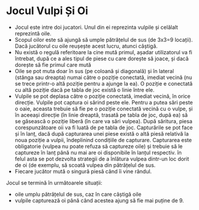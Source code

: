 # Jocul Vulpi Și Oi

* Jocul este intre doi jucatori. Unul din ei reprezinta vulpile și celălalt reprezintă oile.
* Scopul oilor este să ajungă să umple pătrățelul de sus (de 3x3=9 locații). Dacă jucătorul cu oile reușește acest lucru, atunci câștigă.
* Nu există o regulă referitoare la cine mută primul, așadar utilizatorul va fi întrebat, după ce a ales tipul de piese cu care dorește să joace, și dacă dorește să fie primul care mută
* Oile se pot muta doar în sus (pe coloană și diagonală) și în lateral (stânga sau dreapta) numai către o poziție conectată, imediat vecină (nu se trece printr-o altă poziție pentru a ajunge la ea). O poziție e conectată cu altă poziție dacă pe tabla de joc există o linie între ele.
* Vulpile se pot deplasa către o poziție conectată, imediat vecină, în orice direcție. Vulpile pot captura oi sărind peste ele. Pentru a putea sări peste o oaie, aceasta trebuie să fie pe o poziție conectată vecină cu o vulpe, și în aceeași direcție (în linie dreaptă, trasată pe tabla de joc, după ea) să se găsească o poziție liberă (în care va sări vulpea). După săritura, piesa corespunzătoare oii va fi luată de pe tabla de joc. Capturările se pot face și în lanț, dacă după capturarea unei piese există o altă piesă relativă la noua poziție a vulpii, îndeplinind condițiile de capturare. Capturarea este obligatorie (vulpea nu poate refuza să captureze oile) și trebuie să le captureze în lanț până nu mai are oi disponibile în lanțul respectiv. în felul asta se pot dezvolta strategii de a înlătura vulpea dintr-un loc dorit de oi (de exemplu, să scoată vulpea din pătrățelul de sus.
* Fiecare jucător mută o singură piesă când îi vine rândul.


Jocul se termină în următoarele situații:
- oile umplu pătrățelul de sus, caz în care câștigă oile
- vulpile capturează oi până când acestea ajung să fie mai puține de 9.
